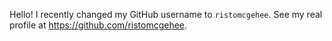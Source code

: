 Hello! I recently changed my GitHub username to `ristomcgehee`. See my real profile at https://github.com/ristomcgehee.
